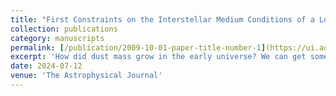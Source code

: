 ```yaml
---
title: "First Constraints on the Interstellar Medium Conditions of a Low-mass, Highly Obscured z = 4.27 Main-sequence Galaxy"
collection: publications
category: manuscripts
permalink: [/publication/2009-10-01-paper-title-number-1](https://ui.adsabs.harvard.edu/abs/2024ApJ...970...30M/abstract)
excerpt: 'How did dust mass grow in the early universe? We can get some clues by looking at the ISM of a special, low-mass, dusty galaxy.'
date: 2024-07-12
venue: 'The Astrophysical Journal'
---
```

